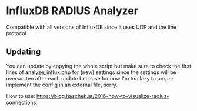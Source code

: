 # InfluxDB RADIUS Analyzer

Compatible with all versions of InfluxDB since it uses UDP and the line protocol.

## Updating
You can update by copying the whole script but make sure to check the first lines of analyze_influx.php for (new) settings since the settings will be overwritten after each update because for now I'm too lazy to proper implement the config in an external file, sorry.

How to use: https://blog.haschek.at/2016-how-to-visualize-radius-connections